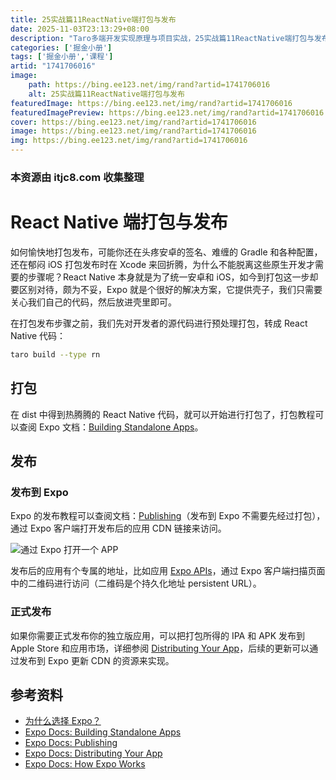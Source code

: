 ```yaml
---
title: 25实战篇11ReactNative端打包与发布
date: 2025-11-03T23:13:29+08:00
description: "Taro多端开发实现原理与项目实战，25实战篇11ReactNative端打包与发布"
categories: ['掘金小册']
tags: ['掘金小册','课程']
artid: "1741706016"
image:
    path: https://bing.ee123.net/img/rand?artid=1741706016
    alt: 25实战篇11ReactNative端打包与发布
featuredImage: https://bing.ee123.net/img/rand?artid=1741706016
featuredImagePreview: https://bing.ee123.net/img/rand?artid=1741706016
cover: https://bing.ee123.net/img/rand?artid=1741706016
image: https://bing.ee123.net/img/rand?artid=1741706016
img: https://bing.ee123.net/img/rand?artid=1741706016
---
```


### 本资源由 itjc8.com 收集整理
# React Native 端打包与发布

如何愉快地打包发布，可能你还在头疼安卓的签名、难缠的 Gradle 和各种配置，还在郁闷 iOS 打包发布时在 Xcode 来回折腾，为什么不能脱离这些原生开发才需要的步骤呢？React Native 本身就是为了统一安卓和 iOS，如今到打包这一步却要区别对待，颇为不妥，Expo 就是个很好的解决方案，它提供壳子，我们只需要关心我们自己的代码，然后放进壳里即可。

在打包发布步骤之前，我们先对开发者的源代码进行预处理打包，转成 React Native 代码：

``` bash
taro build --type rn
```

## 打包

在 dist 中得到热腾腾的 React Native 代码，就可以开始进行打包了，打包教程可以查阅 Expo 文档：[Building Standalone Apps](https://docs.expo.io/versions/latest/distribution/building-standalone-apps)。

## 发布

### 发布到 Expo

Expo 的发布教程可以查阅文档：[Publishing](https://docs.expo.io/versions/latest/guides/publishing.html)（发布到 Expo 不需要先经过打包），通过 Expo 客户端打开发布后的应用 CDN 链接来访问。

![通过 Expo 打开一个 APP](https://user-gold-cdn.xitu.io/2018/10/8/166517342e01e7cb?w=1104&h=660&f=png&s=112398)

发布后的应用有个专属的地址，比如应用 [Expo APIs](https://expo.io/@community/native-component-list)，通过 Expo 客户端扫描页面中的二维码进行访问（二维码是个持久化地址 persistent URL）。

### 正式发布

如果你需要正式发布你的独立版应用，可以把打包所得的 IPA 和 APK 发布到 Apple Store 和应用市场，详细参阅 [Distributing Your App](https://docs.expo.io/versions/latest/distribution/index.html)，后续的更新可以通过发布到 Expo 更新 CDN 的资源来实现。

## 参考资料

- [为什么选择 Expo？](https://nervjs.github.io/taro/docs/react-native.html#%E4%B8%BA%E4%BB%80%E4%B9%88%E9%80%89%E6%8B%A9-expo)
- [Expo Docs: Building Standalone Apps](https://docs.expo.io/versions/latest/distribution/building-standalone-apps)
- [Expo Docs: Publishing](https://docs.expo.io/versions/latest/guides/publishing.html)
- [Expo Docs: Distributing Your App](https://docs.expo.io/versions/latest/distribution/index.html)
- [Expo Docs: How Expo Works](https://docs.expo.io/versions/latest/guides/how-expo-works.html#publishingdeploying-an-expo-app-in-production)

